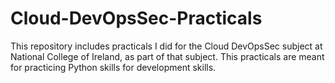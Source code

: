 # Cloud-DevOpsSec-Practicals
This repository includes practicals I did for the Cloud DevOpsSec subject at National College of Ireland, as part of that subject. This practicals are meant for practicing Python skills for development skills. 
